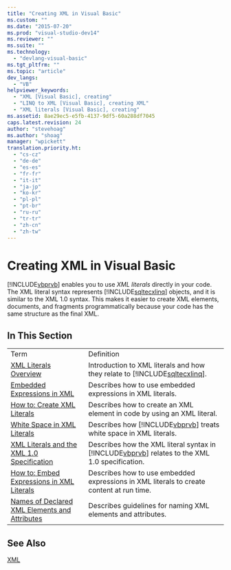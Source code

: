 ```yaml
---
title: "Creating XML in Visual Basic"
ms.custom: ""
ms.date: "2015-07-20"
ms.prod: "visual-studio-dev14"
ms.reviewer: ""
ms.suite: ""
ms.technology: 
  - "devlang-visual-basic"
ms.tgt_pltfrm: ""
ms.topic: "article"
dev_langs: 
  - "VB"
helpviewer_keywords: 
  - "XML [Visual Basic], creating"
  - "LINQ to XML [Visual Basic], creating XML"
  - "XML literals [Visual Basic], creating"
ms.assetid: 8ae29ec5-e5fb-4137-9df5-60a288df7045
caps.latest.revision: 24
author: "stevehoag"
ms.author: "shoag"
manager: "wpickett"
translation.priority.ht: 
  - "cs-cz"
  - "de-de"
  - "es-es"
  - "fr-fr"
  - "it-it"
  - "ja-jp"
  - "ko-kr"
  - "pl-pl"
  - "pt-br"
  - "ru-ru"
  - "tr-tr"
  - "zh-cn"
  - "zh-tw"
---
```

# Creating XML in Visual Basic
[!INCLUDE[vbprvb](../../../../csharp\programming-guide\concepts\linq/includes/vbprvb_md.md)] enables you to use *XML literals* directly in your code. The XML literal syntax represents [!INCLUDE[sqltecxlinq](../../../../csharp\programming-guide\concepts\linq/includes/sqltecxlinq_md.md)] objects, and it is similar to the XML 1.0 syntax. This makes it easier to create XML elements, documents, and fragments programmatically because your code has the same structure as the final XML.  
  
## In This Section  
  
|||  
|-|-|  
|Term|Definition|  
|[XML Literals Overview](../../../../visual-basic\programming-guide\language-features\xml/xml-literals-overview.md)|Introduction to XML literals and how they relate to [!INCLUDE[sqltecxlinq](../../../../csharp\programming-guide\concepts\linq/includes/sqltecxlinq_md.md)].|  
|[Embedded Expressions in XML](../../../../visual-basic\programming-guide\language-features\xml/embedded-expressions-in-xml.md)|Describes how to use embedded expressions in XML literals.|  
|[How to: Create XML Literals](../../../../visual-basic\programming-guide\language-features\xml/how-to-create-xml-literals.md)|Describes how to create an XML element in code by using an XML literal.|  
|[White Space in XML Literals](../../../../visual-basic\programming-guide\language-features\xml/white-space-in-xml-literals.md)|Describes how [!INCLUDE[vbprvb](../../../../csharp\programming-guide\concepts\linq/includes/vbprvb_md.md)] treats white space in XML literals.|  
|[XML Literals and the XML 1.0 Specification](../../../../visual-basic\programming-guide\language-features\xml/xml-literals-and-the-xml-1-0-specification.md)|Describes how the XML literal syntax in [!INCLUDE[vbprvb](../../../../csharp\programming-guide\concepts\linq/includes/vbprvb_md.md)] relates to the XML 1.0 specification.|  
|[How to: Embed Expressions in XML Literals](../../../../visual-basic\programming-guide\language-features\xml/how-to-embed-expressions-in-xml-literals.md)|Describes how to use embedded expressions in XML literals to create content at run time.|  
|[Names of Declared XML Elements and Attributes](../../../../visual-basic\programming-guide\language-features\xml/names-of-declared-xml-elements-and-attributes.md)|Describes guidelines for naming XML elements and attributes.|  
  
## See Also  
 [XML](../../../../visual-basic\programming-guide\language-features\xml/index.md)